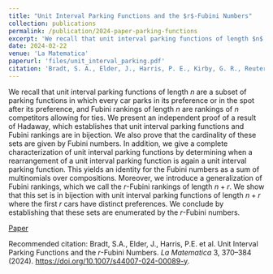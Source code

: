 ```yaml
---
title: "Unit Interval Parking Functions and the $r$-Fubini Numbers"
collection: publications
permalink: /publication/2024-paper-parking-functions
excerpt: 'We recall that unit interval parking functions of length $n$ are a subset of parking functions in which every car parks in its preference or in the spot after its preference, and Fubini rankings of length $n$ are rankings of $n$ competitors allowing for ties. We present an independent proof of a result of Hadaway, which establishes that unit interval parking functions and Fubini rankings are in bijection. We also prove that the cardinality of these sets are given by Fubini numbers. In addition, we give a complete characterization of unit interval parking functions by determining when a rearrangement of a unit interval parking function is again a unit interval parking function. This yields an identity for the Fubini numbers as a sum of multinomials over compositions. Moreover, we introduce a generalization of Fubini rankings, which we call the $r$-Fubini rankings of length $n+r$. We show that this set is in bijection with unit interval parking functions of length $n+r$ where the first $r$ cars have distinct preferences. We conclude by establishing that these sets are enumerated by the $r$-Fubini numbers.'
date: 2024-02-22
venue: 'La Matematica'
paperurl: 'files/unit_interval_parking.pdf'
citation: 'Bradt, S. A., Elder, J., Harris, P. E., Kirby, G. R., Reutercrona, E., Wang, Y., & Whidden, J. (2024). Unit Interval Parking Functions and the r-Fubini Numbers. La Matematica, 1-15'
---
```

We recall that unit interval parking functions of length $n$ are a subset of parking functions in which every car parks in its preference or in the spot after its preference, and Fubini rankings of length $n$ are rankings of $n$ competitors allowing for ties. We present an independent proof of a result of Hadaway, which establishes that unit interval parking functions and Fubini rankings are in bijection. We also prove that the cardinality of these sets are given by Fubini numbers. In addition, we give a complete characterization of unit interval parking functions by determining when a rearrangement of a unit interval parking function is again a unit interval parking function. This yields an identity for the Fubini numbers as a sum of multinomials over compositions. Moreover, we introduce a generalization of Fubini rankings, which we call the $r$-Fubini rankings of length $n+r$. We show that this set is in bijection with unit interval parking functions of length $n+r$ where the first $r$ cars have distinct preferences. We conclude by establishing that these sets are enumerated by the $r$-Fubini numbers.

[Paper]('files/unit_interval_parking.pdf')

Recommended citation: Bradt, S.A., Elder, J., Harris, P.E. et al. Unit Interval Parking Functions and the $r$-Fubini Numbers. *La Matematica* 3, 370–384 (2024). https://doi.org/10.1007/s44007-024-00089-y.
